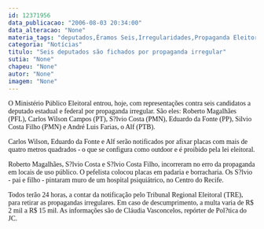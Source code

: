 ```yaml
---
id: 12371956
data_publicacao: "2006-08-03 20:34:00"
data_alteracao: "None"
materia_tags: "deputados,Éramos Seis,Irregularidades,Propaganda Eleitoral,são"
categoria: "Notícias"
titulo: "Seis deputados são fichados por propaganda irregular"
sutia: "None"
chapeu: "None"
autor: "None"
imagem: "None"
---
```

<p><P><FONT face=Verdana>O Ministério Público Eleitoral entrou,&nbsp;hoje,&nbsp;com representações contra seis candidatos a deputado estadual e federal por propaganda irregular. </FONT><FONT face=Verdana>São eles: Roberto Magalhães (PFL), Carlos Wilson Campos (PT), S?lvio Costa (PMN), Eduardo da Fonte (PP), Silvio Costa Filho (PMN) e André Luis Farias, o Alf (PTB).</FONT></P></p>
<p><P><FONT face=Verdana>Carlos Wilson, Eduardo da Fonte e Alf serão notificados por afixar placas com mais de quatro metros quadrados -&nbsp;o que se configura como outdoor e é proibido pela lei eleitoral. </FONT></P></p>
<p><P><FONT face=Verdana>Roberto Magalhães, S?lvio Costa e S?lvio Costa Filho, incorreram no erro da propaganda em locais de uso público. O pefelista colocou placas em padaria e borracharia. Os S?lvio - pai e filho - pintaram muro de um hospital psiquiátrico, no Centro do Recife.</FONT></P></p>
<p><P><FONT face=Verdana>Todos terão 24 horas, a contar da notificação pelo Tribunal Regional Eleitoral (TRE), para retirar as propagandas irregulares. Em caso de descumprimento, a multa&nbsp;varia de&nbsp;R$ 2 mil a R$ 15 mil. As informações são de Cláudia Vasconcelos, repórter de Pol?tica do JC.</FONT></P> </p>
